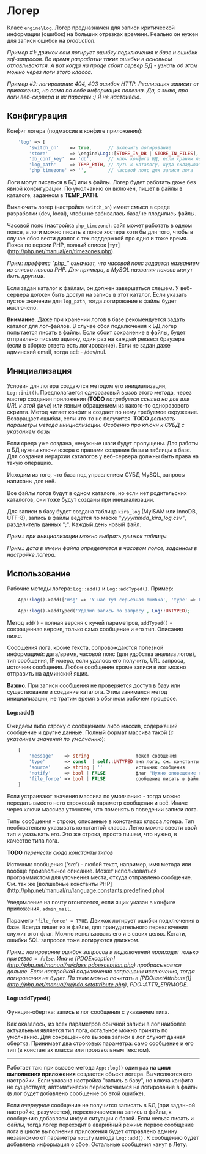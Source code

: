 # Логер

Класс `engine\Log`. Логер предназначен для записи критической информации (ошибок) на больших отрезках времени. Реально он нужен для записи ошибок на *production*. 

*Пример #1: движок сам логирует ошибку подключения к базе и ошибки sql-запросов. Во время разработки такие ошибки в основном отлавливаются. А вот когда на проде сбоит сервер БД - узнать об этом можно через логи этого класса.*

*Пример #2: логирование 404, 403 ошибок HTTP. Реализация зависит от приложения, но сама по себе информация полезна. Да, я знаю, про логи веб-сервера и их парсеры :) Я не настаиваю.*

## Конфигурация

Конфиг логера (подмассив в конфиге приложения):
```PHP
    'log' => [
        'switch_on'    => true,      // включить логирование
        'store'        => \engine\Log::[STORE_IN_DB | STORE_IN_FILES], // тип хранителя логов
        'db_conf_key'  => 'db',      // ключ конфига БД, если храним логи в базе
        'log_path'     => TEMP_PATH, // путь к каталогу, куда складывать файлы логов, если храним в файлах
        'php_timezone' => '',        // часовой пояс для записи лога
```
 
Логи могут писаться в БД или в файлы. Логер будет работать даже без явной конфигурации. По умолчанию он включен, пишет в файлы в каталоге, заданном в **TEMP_PATH**.

Выключать логер (настройка `switch_on`) имеет смысл в среде разработки (dev, local), чтобы не забивалась база/не плодились файлы.

Часовой пояс (настройка `php_timezone`): сайт может работать в одном поясе, а логи можно писать в поясе хостера хотя бы для того, чтобы в случае сбоя вести диалог с тех.поддержкой про одно и тоже время. Пояса по версии PHP, полный cписок [тут] (http://php.net/manual/en/timezones.php).

*Прим: преффикс "php_" означает, что часовой пояс задается названием из списка поясов PHP. Для примера, в MySQL названия поясов могут быть другими.*
                         
Если задан каталог к файлам, он должен завершаться слешем. У веб-сервера должен быть доступ на запись в этот каталог. Если указать пустое значение для `log_path`, тогда логирование в файлы будет исключено.

**Внимание**. Даже при хранении логов в базе рекомендуется задать каталог для лог-файлов. В случае сбоя подключения к БД логер попытается писать в файлы. Если сбоит сохранение в файлы, будет отправлено письмо админу, один раз на каждый реквест браузера (если в сборке ответа есть логирование). Если не задан даже админский email, тогда всё - /dev/nul.

## Инициализация

Условия для логера создаются методом его инициализации, `Log::init()`. Предполагается одноразовый вызов этого метода, через мастер создания приложения (**TODO** *потребуется ссылка на док или URL к этой фиче*) или явным обращением из какого-то одноразового скрипта. Метод читает конфиг и создает по нему требуемое окружение. Возвращает ошибки, если что-то не получится.
**TODO** *дописать параметры метода инициализации. Особенно про ключи к СУБД с указанием базы*

Если среда уже создана, ненужные шаги будут пропущены. Для работы в БД нужны ключи юзера с правами создания базы и таблицы в базе. Для создания иерархии каталогов у веб-сервера должны быть права на такую операцию.

Исходим из того, что база под управлением СУБД MySQL, запросы написаны для неё.

Все файлы логов будут в одном каталоге, но если нет родительских каталогов, они тоже будут созданы при инициализации.

Для записи в базу будет создана таблица `kira_log` (MyISAM или InnoDB, UTF-8), запись в файлы ведется по маске *"yyyymmdd_kira_log.csv"*, разделитель данных ";". Каждый день новый файл.

*Прим.: при инициализации можно выбрать движок таблицы.*

*Прим.: дата в имени файла определяется в часовом поясе, заданном в настройке логера.*

## Использование 

Рабочие методы логера: `Log::add()` и `Log::addTyped()`. Пример:

```PHP
    App::log()->add(['msg' => 'У нас тут серьезная ошибка', 'type' => Log::EXCEPTION, 'notify' => true]);
    
    App::log()->addTyped('Удалил запись по запросу', Log::UNTYPED);
```

Метод `add()` - полная версия с кучей параметров, `addTyped()` - сокращенная версия, только само сообщение и его тип. Описания ниже.
 
Сообщения лога, кроме текста, сопровождаются полезной информацией: дата/время, часовой пояс (для удобства анализа логов), тип сообщения, IP юзера, если удалось его получить, URL запроса, источник сообщения. Любое сообщение кроме записи в лог можно отправить на админский ящик.

**Важно**. При записи сообщения не проверяется доступ в базу или существование и создание каталога. Этим занимался метод инициализации, не тратим время в обычном рабочем процессе. 

#### Log::add()

Ожидаем либо строку с сообщением либо массив, содержащий сообщение и другие данные. Полный формат массива такой (*с указанием значений по умолчанию*):

```PHP
    [
        'message'    => string                 текст сообщения
        'type'       => const  | self::UNTYPED тип лога, см. константы этого класса
        'source'     => string | ''            источник сообщения
        'notify'     => bool | FALSE           флаг "Нужно оповещение по почте"
        'file_force' => bool | FALSE           сообщение писать в файл, независимо от настройки.
    ]
```


Если устраивают значения массива по умолчанию - тогда можно передать вместо него строковый параметр сообщения и всё. Иначе через ключи массива уточняем, что поменять в поведении записи лога.

Типы сообщения - строки, описанные в константах класса логера. Тип необязательно указывать константой класса. Легко можно ввести свой тип и указывать его. Это же строка, просто пишем, что нужно, в качестве типа лога.

**TODO** *перенести сюда константы типов*

Источник сообщения (*'src'*) - любой текст, например, имя метода или вообще произвольное описание. Может использоваться программистом для уточнения места, откуда отправлено сообщение. См. так же [волшебные константы PHP] (http://php.net/manual/ru/language.constants.predefined.php)

Уведомление на почту отсылается, если ящик указан в конфиге приложения, `admin_mail`.

Параметр `'file_force' = TRUE`. Движок логирует ошибки подключения в базе. Всегда пишет их в файлы, для принудительного переключения служит этот флаг. Можно использовать его и в своих целях. Кстати, ошибки SQL-запросов тоже логируются движком.

*Прим.: логирование ошибок запросов и подключений проиходит только при `DEBUG = false`. Иначе [PDOException] (http://php.net/manual/ru/class.pdoexception.php) пробрасывается дальше. Если настройкой подключения запрещены исключения, тогда логирования не будет. По теме можно почитать в [PDO::setAttribute()] (http://php.net/manual/ru/pdo.setattribute.php), PDO::ATTR_ERRMODE.*

#### Log::addTyped()

Функция-обертка: запись в лог сообщения с указанием типа.

Как оказалось, из всех параметров обычной записи в лог наиболее актуальным является тип лога, остальное можно принять по умолчанию. Для сокращенного вызова записи в лог служит данная обертка. Принимает два строковых параметра: само сообщение и его тип (в константах класса или произвольным текстом).

---

Работает так: при вызове метода `App::log()` один раз **на цикл выполнения приложения** создается объект логера. Вычисляются его настройки. Если указана настройка "запись в базу", но ключа конфига не существует, автоматически переключаемся на логирование в файлы (в лог будет добавлено сообщение об этой ошибке).
 
Если *очередное* сообщение не получится записать в БД (при заданной настройке, разумеется), переключаемся на запись в файлы, к сообщению добавляем инфу о ситуации с базой. Если нельзя писать и файлы, тогда логер переходит в аварийный режим: первое сообщение лога в цикле выполнения приложения будет отправлено админу независимо от параметра `notify` метода `Log::add()`. К сообщению будет добавлена информация о сбое. Остальные сообщения канут в Лету.
